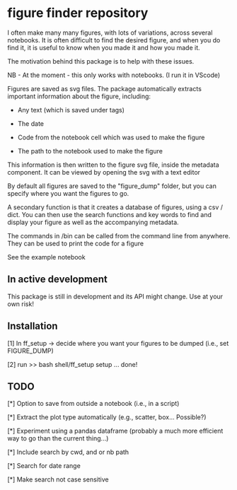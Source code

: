 # figure finder repository
I often make many many figures, with lots of variations, across several notebooks. It is often difficult to find the desired figure, and when you do find it, it is useful to know when you made it and how you made it.

The motivation behind this package is to help with these issues. 

NB - At the moment - this only works with notebooks. (I run it in VScode)

Figures are saved as svg files. The package automatically extracts important information about the figure, including:

* Any text (which is saved under tags)

* The date

* Code from the notebook cell which was used to make the figure

* The path to the notebook used to make the figure

This information is then written to the figure svg file, inside the metadata component. It can be viewed by opening the svg with a text editor 

By default all figures are saved to the "figure_dump" folder, but you can specify where you want the figures to go.

A secondary function is that it creates a database of figures, using a csv / dict. You can then use the search functions and key words to find and display your figure as well as the accompanying metadata.  

The commands in /bin can be called from the command line from anywhere. They can be used to print the code for a figure

See the example notebook


## In active development
This package is still in development and its API might change. Use at your own risk!

## Installation
[1] In ff_setup -> decide where you want your figures to be dumped (i.e., set FIGURE_DUMP)

[2] run >> bash shell/ff_setup setup
... done!

## TODO

[*] Option to save from outside a notebook (i.e., in a script) 

[*] Extract the plot type automatically (e.g., scatter, box... Possible?)

[*] Experiment using a pandas dataframe (probably a much more efficient way to go than the current thing...)

[*] Include search by cwd, and or nb path

[*] Search for date range

[*] Make search not case sensitive


```
